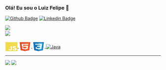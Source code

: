 ### Olá! Eu sou o Luiz Felipe 👋
[![Github Badge](https://img.shields.io/badge/-Github-000?style=flat-square&logo=Github&logoColor=white&link=https://github.com/Dkluizz)](https://github.com/Dkluizz)
[![Linkedin Badge](https://img.shields.io/badge/-LinkedIn-blue?style=flat-square&logo=Linkedin&logoColor=white&link=https://www.linkedin.com/in/luiz-felipe-silva-santos-187bb5214/)](https://www.linkedin.com/in/luiz-felipe-silva-santos-187bb5214/)

<div align="align">
  <a href="https://github.com/Dkluizz">
  <img height="118em" src="https://github-readme-stats.vercel.app/api?username=Dkluizz&show_icons=true&theme=dark&include_all_commits=true&count_private=true"/>
</div>
  
 <div>
   <a href="https://github.com/Dkluizz">
   <img height="150em" src="https://github-readme-stats.vercel.app/api/top-langs/?username=Dkluizz&layout=compact&langs_count=7&theme=dark"/>
  </div>
  
<div style="display: inline_block"><br>
  <img align="center" alt="Js" height="30" width="40" src="https://raw.githubusercontent.com/devicons/devicon/master/icons/javascript/javascript-plain.svg">
  <img align="center" alt="HTML" height="30" width="40" src="https://raw.githubusercontent.com/devicons/devicon/master/icons/html5/html5-original.svg">
  <img align="center" alt="CSS" height="30" width="40" src="https://raw.githubusercontent.com/devicons/devicon/master/icons/css3/css3-original.svg">
  <img align="center" alt="Java" height="30" width="40" src="https://cdn.jsdelivr.net/gh/devicons/devicon/icons/java/java-original.svg"/>
  
</div>

_________________________________________________________________________________________________________________________________________________________________________

<div> 
  <a href = "mailto:dev.luizfelipess@gmail.com"><img src="https://img.shields.io/badge/-Gmail-%23333?style=for-the-badge&logo=gmail&logoColor=white" target="_blank"></a>
  <a href="https://www.linkedin.com/in/luiz-felipe-silva-santos-187bb5214/" target="_blank"><img src="https://img.shields.io/badge/-LinkedIn-%230077B5?style=for-the-badge&logo=linkedin&logoColor=white" target="_blank"></a> 
 
</div>
